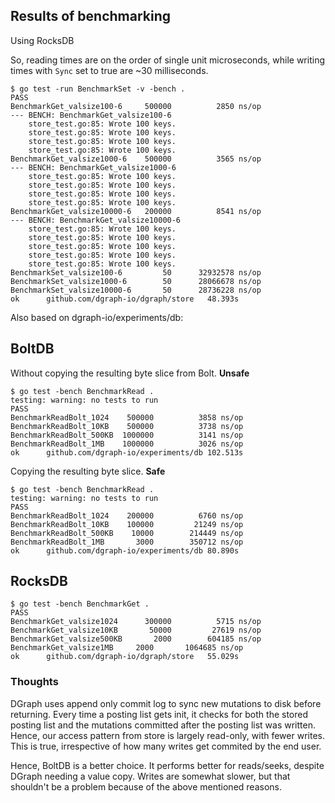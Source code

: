 Results of benchmarking
------------------------

Using RocksDB

So, reading times are on the order of single unit microseconds, while writing
times with `Sync` set to true are ~30 milliseconds.

```
$ go test -run BenchmarkSet -v -bench .
PASS
BenchmarkGet_valsize100-6  	  500000	      2850 ns/op
--- BENCH: BenchmarkGet_valsize100-6
	store_test.go:85: Wrote 100 keys.
	store_test.go:85: Wrote 100 keys.
	store_test.go:85: Wrote 100 keys.
	store_test.go:85: Wrote 100 keys.
BenchmarkGet_valsize1000-6 	  500000	      3565 ns/op
--- BENCH: BenchmarkGet_valsize1000-6
	store_test.go:85: Wrote 100 keys.
	store_test.go:85: Wrote 100 keys.
	store_test.go:85: Wrote 100 keys.
	store_test.go:85: Wrote 100 keys.
BenchmarkGet_valsize10000-6	  200000	      8541 ns/op
--- BENCH: BenchmarkGet_valsize10000-6
	store_test.go:85: Wrote 100 keys.
	store_test.go:85: Wrote 100 keys.
	store_test.go:85: Wrote 100 keys.
	store_test.go:85: Wrote 100 keys.
	store_test.go:85: Wrote 100 keys.
BenchmarkSet_valsize100-6  	      50	  32932578 ns/op
BenchmarkSet_valsize1000-6 	      50	  28066678 ns/op
BenchmarkSet_valsize10000-6	      50	  28736228 ns/op
ok  	github.com/dgraph-io/dgraph/store	48.393s
```

Also based on dgraph-io/experiments/db:

## BoltDB

Without copying the resulting byte slice from Bolt. **Unsafe**
```
$ go test -bench BenchmarkRead .
testing: warning: no tests to run
PASS
BenchmarkReadBolt_1024	  500000	      3858 ns/op
BenchmarkReadBolt_10KB	  500000	      3738 ns/op
BenchmarkReadBolt_500KB	 1000000	      3141 ns/op
BenchmarkReadBolt_1MB	 1000000	      3026 ns/op
ok  	github.com/dgraph-io/experiments/db	102.513s
```

Copying the resulting byte slice. **Safe**
```
$ go test -bench BenchmarkRead .
testing: warning: no tests to run
PASS
BenchmarkReadBolt_1024	  200000	      6760 ns/op
BenchmarkReadBolt_10KB	  100000	     21249 ns/op
BenchmarkReadBolt_500KB	   10000	    214449 ns/op
BenchmarkReadBolt_1MB	    3000	    350712 ns/op
ok  	github.com/dgraph-io/experiments/db	80.890s
```

## RocksDB

```
$ go test -bench BenchmarkGet .
PASS
BenchmarkGet_valsize1024	  300000	      5715 ns/op
BenchmarkGet_valsize10KB	   50000	     27619 ns/op
BenchmarkGet_valsize500KB	    2000	    604185 ns/op
BenchmarkGet_valsize1MB	    2000	   1064685 ns/op
ok  	github.com/dgraph-io/dgraph/store	55.029s
```

### Thoughts
DGraph uses append only commit log to sync new mutations to disk before returning.
Every time a posting list gets init, it checks for both the stored posting list and
the mutations committed after the posting list was written. Hence, our access pattern
from store is largely read-only, with fewer writes. This is true, irrespective of how
many writes get commited by the end user.

Hence, BoltDB is a better choice. It performs better for reads/seeks, despite DGraph needing
a value copy. Writes are somewhat slower, but that shouldn't be a problem because of the
above mentioned reasons.
